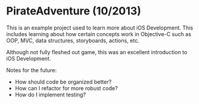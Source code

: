 PirateAdventure (10/2013)
===============
This is an example project used to learn more about iOS Development. This includes learning about how certain concepts work in Objective-C such as OOP, MVC, data structures, storyboards, actions, etc.

Although not fully fleshed out game, this was an excellent introduction to iOS Development.

Notes for the future:
- How should code be organized better?
- How can I refactor for more robust code?
- How do I implement testing?
